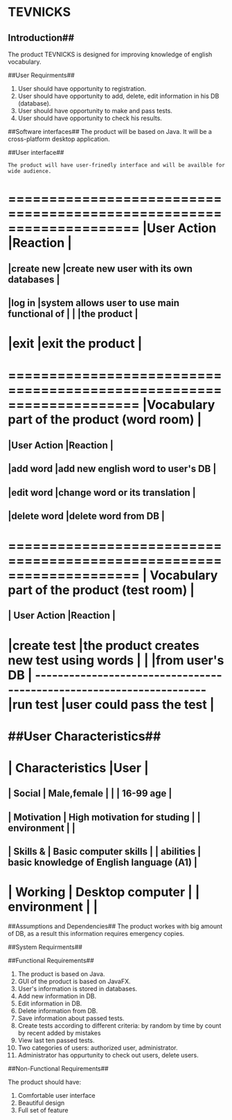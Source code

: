 # TEVNICKS
## Introduction##

The product TEVNICKS is designed for improving knowledge of english vocabulary.

##User Requirments##

 1. User should have opportunity to registration.
 2. User should have opportunity to add, delete, edit information
   in his DB (database).
 3. User should have opportunity to make and pass tests.
 4. User should have opportunity to check his results.



##Software interfaces##
	The product will be based on Java. It will be a cross-platform desktop application.

##User interface##

	The product will have user-frinedly interface and will be availble for wide audience.

====================================================================
|User Action         |Reaction									   |
====================================================================
|create new 		 |create new user with its own databases       |
--------------------------------------------------------------------
|log in 			 |system allows user to use main functional of |
|					 |the product                                  |
-------------------------------------------------------------------- 
|exit				 |exit the product	                           |
====================================================================


====================================================================
|Vocabulary part of the product (word room)                        |
====================================================================
|User Action          |Reaction                                    |
--------------------------------------------------------------------
|add word		      |add new english word to user's DB           |
--------------------------------------------------------------------
|edit word            |change word or its translation              |
--------------------------------------------------------------------
|delete word          |delete word from DB                         |
--------------------------------------------------------------------


====================================================================
| Vocabulary part of the product (test room)                       |
====================================================================
| User Action         |Reaction                                    |
--------------------------------------------------------------------
|create test	      |the product creates new test using words    |
|					  |from user's DB                              |   --------------------------------------------------------------------
|run test             |user could pass the test                    |
====================================================================


##User Characteristics##
=====================================================================
| Characteristics 	 |User                                          |
=====================================================================
| Social			 | Male,female                                  |
|					 | 16-99 age                                    |
--------------------------------------------------------------------- 
| Motivation         | High motivation for studing                  |
| environment        |				                                |
---------------------------------------------------------------------
| Skills &			 | Basic computer skills                        |
| abilities			 | basic knowledge of English language (A1)     |
---------------------------------------------------------------------
| Working 			 | Desktop computer                             |
| environment		 |                                              |
=====================================================================


##Assumptions and Dependencies##
The product workes with big amount of DB, as a result this information requires emergency copies.

##System Requirments##

##Functional Requirements##

1. The product is based on Java.
2. GUI of the product is based on JavaFX.
3. User's information is stored in databases.
4. Add new information in DB.
5. Edit information in DB.
6. Delete information from DB.
7. Save information about passed tests.
8. Create tests according to different criteria:
   by random
   by time
   by count
   by recent added
   by mistakes
9. View last ten passed tests.
10. Two categories of users: authorized user, administrator.
11. Administrator has oppurtunity to check out users, delete users.

##Non-Functional Requirements##

The product should have:

1. Comfortable user interface
2. Beautiful design
3. Full set of feature
